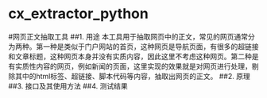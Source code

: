 # cx_extractor_python
#网页正文抽取工具
##1. 用途
  本工具用于抽取网页中的正文，常见的网页通常分为两种。第一种是类似于门户网站的首页，这种网页是导航页面，有很多的超链接和文章标题，这种网页本身并没有实质内容，因此这里不考虑这种网页。第二种是有实质性内容的网页，例如新闻的页面，这里实现的效果就是对网页进行处理，剔除其中的html标签、超链接、脚本代码等内容，抽取出网页的正文。
##2. 原理
##3. 接口及其使用方法
##4. 测试结果
